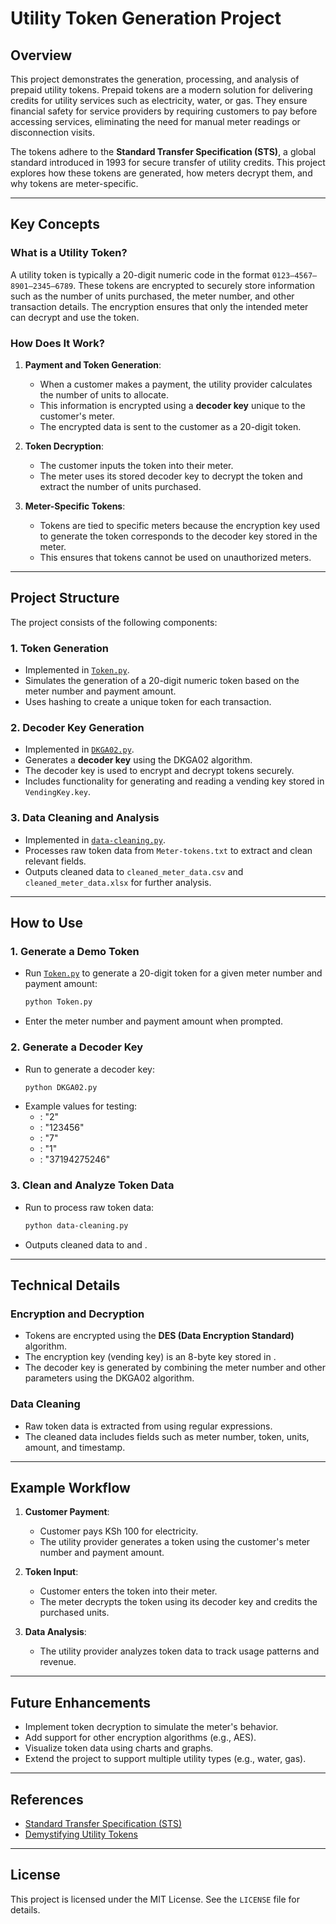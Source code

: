 # Utility Token Generation Project

## Overview

This project demonstrates the generation, processing, and analysis of prepaid utility tokens. Prepaid tokens are a modern solution for delivering credits for utility services such as electricity, water, or gas. They ensure financial safety for service providers by requiring customers to pay before accessing services, eliminating the need for manual meter readings or disconnection visits.

The tokens adhere to the **Standard Transfer Specification (STS)**, a global standard introduced in 1993 for secure transfer of utility credits. This project explores how these tokens are generated, how meters decrypt them, and why tokens are meter-specific.

---

## Key Concepts

### What is a Utility Token?

A utility token is typically a 20-digit numeric code in the format `0123–4567–8901–2345–6789`. These tokens are encrypted to securely store information such as the number of units purchased, the meter number, and other transaction details. The encryption ensures that only the intended meter can decrypt and use the token.

### How Does It Work?

1. **Payment and Token Generation**:
   - When a customer makes a payment, the utility provider calculates the number of units to allocate.
   - This information is encrypted using a **decoder key** unique to the customer's meter.
   - The encrypted data is sent to the customer as a 20-digit token.

2. **Token Decryption**:
   - The customer inputs the token into their meter.
   - The meter uses its stored decoder key to decrypt the token and extract the number of units purchased.

3. **Meter-Specific Tokens**:
   - Tokens are tied to specific meters because the encryption key used to generate the token corresponds to the decoder key stored in the meter.
   - This ensures that tokens cannot be used on unauthorized meters.

---

## Project Structure

The project consists of the following components:

### 1. **Token Generation**
   - Implemented in [`Token.py`](Token.py).
   - Simulates the generation of a 20-digit numeric token based on the meter number and payment amount.
   - Uses hashing to create a unique token for each transaction.

### 2. **Decoder Key Generation**
   - Implemented in [`DKGA02.py`](DKGA02.py).
   - Generates a **decoder key** using the DKGA02 algorithm.
   - The decoder key is used to encrypt and decrypt tokens securely.
   - Includes functionality for generating and reading a vending key stored in `VendingKey.key`.

### 3. **Data Cleaning and Analysis**
   - Implemented in [`data-cleaning.py`](data-cleaning.py).
   - Processes raw token data from `Meter-tokens.txt` to extract and clean relevant fields.
   - Outputs cleaned data to `cleaned_meter_data.csv` and `cleaned_meter_data.xlsx` for further analysis.

---

## How to Use

### 1. **Generate a Demo Token**
   - Run [`Token.py`](Token.py) to generate a 20-digit token for a given meter number and payment amount:
     ```bash
     python Token.py
     ```
   - Enter the meter number and payment amount when prompted.

### 2. **Generate a Decoder Key**
   - Run  to generate a decoder key:
     ```bash
     python DKGA02.py
     ```
   - Example values for testing:
     - : "2"
     - : "123456"
     - : "7"
     - : "1"
     - : "37194275246"

### 3. **Clean and Analyze Token Data**
   - Run  to process raw token data:
     ```bash
     python data-cleaning.py
     ```
   - Outputs cleaned data to  and .

---

## Technical Details

### Encryption and Decryption
- Tokens are encrypted using the **DES (Data Encryption Standard)** algorithm.
- The encryption key (vending key) is an 8-byte key stored in .
- The decoder key is generated by combining the meter number and other parameters using the DKGA02 algorithm.

### Data Cleaning
- Raw token data is extracted from  using regular expressions.
- The cleaned data includes fields such as meter number, token, units, amount, and timestamp.

---

## Example Workflow

1. **Customer Payment**:
   - Customer pays KSh 100 for electricity.
   - The utility provider generates a token using the customer's meter number and payment amount.

2. **Token Input**:
   - Customer enters the token into their meter.
   - The meter decrypts the token using its decoder key and credits the purchased units.

3. **Data Analysis**:
   - The utility provider analyzes token data to track usage patterns and revenue.

---

## Future Enhancements

- Implement token decryption to simulate the meter's behavior.
- Add support for other encryption algorithms (e.g., AES).
- Visualize token data using charts and graphs.
- Extend the project to support multiple utility types (e.g., water, gas).

---

## References

- [Standard Transfer Specification (STS)](https://www.sts.org.za/)
- [Demystifying Utility Tokens](https://mwangi-patrick.medium.com/lets-demystify-that-20-digit-utility-token-part-1-74c85eebbac4)

---

## License

This project is licensed under the MIT License. See the `LICENSE` file for details.